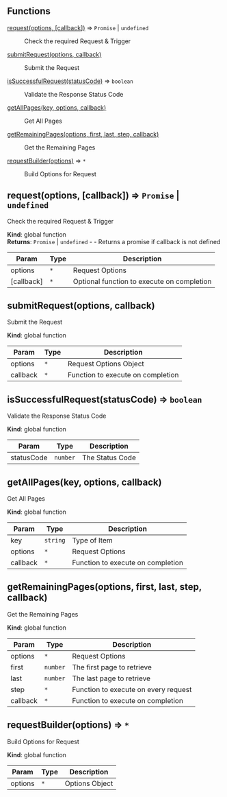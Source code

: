 ## Functions

<dl>
<dt><a href="#request">request(options, [callback])</a> ⇒ <code>Promise</code> | <code>undefined</code></dt>
<dd><p>Check the required Request &amp; Trigger</p>
</dd>
<dt><a href="#submitRequest">submitRequest(options, callback)</a></dt>
<dd><p>Submit the Request</p>
</dd>
<dt><a href="#isSuccessfulRequest">isSuccessfulRequest(statusCode)</a> ⇒ <code>boolean</code></dt>
<dd><p>Validate the Response Status Code</p>
</dd>
<dt><a href="#getAllPages">getAllPages(key, options, callback)</a></dt>
<dd><p>Get All Pages</p>
</dd>
<dt><a href="#getRemainingPages">getRemainingPages(options, first, last, step, callback)</a></dt>
<dd><p>Get the Remaining Pages</p>
</dd>
<dt><a href="#requestBuilder">requestBuilder(options)</a> ⇒ <code>*</code></dt>
<dd><p>Build Options for Request</p>
</dd>
</dl>

<a name="request"></a>

## request(options, [callback]) ⇒ <code>Promise</code> \| <code>undefined</code>
Check the required Request & Trigger

**Kind**: global function  
**Returns**: <code>Promise</code> \| <code>undefined</code> - - Returns a promise if callback is not defined  

| Param | Type | Description |
| --- | --- | --- |
| options | <code>\*</code> | Request Options |
| [callback] | <code>\*</code> | Optional function to execute on completion |

<a name="submitRequest"></a>

## submitRequest(options, callback)
Submit the Request

**Kind**: global function  

| Param | Type | Description |
| --- | --- | --- |
| options | <code>\*</code> | Request Options Object |
| callback | <code>\*</code> | Function to execute on completion |

<a name="isSuccessfulRequest"></a>

## isSuccessfulRequest(statusCode) ⇒ <code>boolean</code>
Validate the Response Status Code

**Kind**: global function  

| Param | Type | Description |
| --- | --- | --- |
| statusCode | <code>number</code> | The Status Code |

<a name="getAllPages"></a>

## getAllPages(key, options, callback)
Get All Pages

**Kind**: global function  

| Param | Type | Description |
| --- | --- | --- |
| key | <code>string</code> | Type of Item |
| options | <code>\*</code> | Request Options |
| callback | <code>\*</code> | Function to execute on completion |

<a name="getRemainingPages"></a>

## getRemainingPages(options, first, last, step, callback)
Get the Remaining Pages

**Kind**: global function  

| Param | Type | Description |
| --- | --- | --- |
| options | <code>\*</code> | Request Options |
| first | <code>number</code> | The first page to retrieve |
| last | <code>number</code> | The last page to retrieve |
| step | <code>\*</code> | Function to execute on every request |
| callback | <code>\*</code> | Function to execute on completion |

<a name="requestBuilder"></a>

## requestBuilder(options) ⇒ <code>\*</code>
Build Options for Request

**Kind**: global function  

| Param | Type | Description |
| --- | --- | --- |
| options | <code>\*</code> | Options Object |

